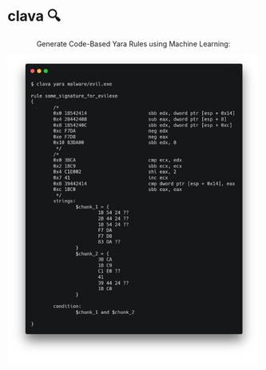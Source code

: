 # clava 🔍

<p align="center">
     Generate Code-Based Yara Rules using Machine Learning:
</p>


![CLI](docs/cli.png)
